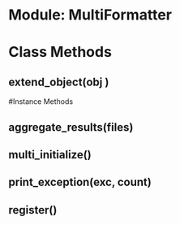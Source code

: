 # Module: MultiFormatter
    



# Class Methods
## extend_object(obj ) [](#method-c-extend_object)

#Instance Methods
## aggregate_results(files) [](#method-i-aggregate_results)

## multi_initialize() [](#method-i-multi_initialize)

## print_exception(exc, count) [](#method-i-print_exception)

## register() [](#method-i-register)

